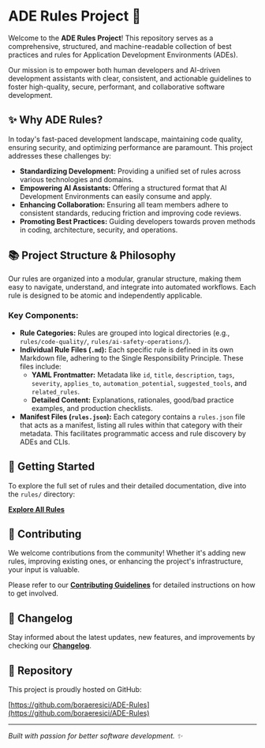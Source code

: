 # ADE Rules Project 🚀

Welcome to the **ADE Rules Project**! This repository serves as a comprehensive, structured, and machine-readable collection of best practices and rules for Application Development Environments (ADEs).

Our mission is to empower both human developers and AI-driven development assistants with clear, consistent, and actionable guidelines to foster high-quality, secure, performant, and collaborative software development.

## ✨ Why ADE Rules?

In today's fast-paced development landscape, maintaining code quality, ensuring security, and optimizing performance are paramount. This project addresses these challenges by:

- **Standardizing Development:** Providing a unified set of rules across various technologies and domains.
- **Empowering AI Assistants:** Offering a structured format that AI Development Environments can easily consume and apply.
- **Enhancing Collaboration:** Ensuring all team members adhere to consistent standards, reducing friction and improving code reviews.
- **Promoting Best Practices:** Guiding developers towards proven methods in coding, architecture, security, and operations.

## 📚 Project Structure & Philosophy

Our rules are organized into a modular, granular structure, making them easy to navigate, understand, and integrate into automated workflows. Each rule is designed to be atomic and independently applicable.

### Key Components:

- **Rule Categories:** Rules are grouped into logical directories (e.g., `rules/code-quality/`, `rules/ai-safety-operations/`).
- **Individual Rule Files (`.md`):** Each specific rule is defined in its own Markdown file, adhering to the Single Responsibility Principle. These files include:
    - **YAML Frontmatter:** Metadata like `id`, `title`, `description`, `tags`, `severity`, `applies_to`, `automation_potential`, `suggested_tools`, and `related_rules`.
    - **Detailed Content:** Explanations, rationales, good/bad practice examples, and production checklists.
- **Manifest Files (`rules.json`):** Each category contains a `rules.json` file that acts as a manifest, listing all rules within that category with their metadata. This facilitates programmatic access and rule discovery by ADEs and CLIs.

## 🚀 Getting Started

To explore the full set of rules and their detailed documentation, dive into the `rules/` directory:

[**Explore All Rules**](rules/readme.md)

## 🤝 Contributing

We welcome contributions from the community! Whether it's adding new rules, improving existing ones, or enhancing the project's infrastructure, your input is valuable.

Please refer to our [**Contributing Guidelines**](CONTRIBUTING.md) for detailed instructions on how to get involved.

## 📜 Changelog

Stay informed about the latest updates, new features, and improvements by checking our [**Changelog**](CHANGELOG.md).

## 🔗 Repository

This project is proudly hosted on GitHub:

[https://github.com/boraeresici/ADE-Rules](https://github.com/boraeresici/ADE-Rules)

---

*Built with passion for better software development. ✨*
